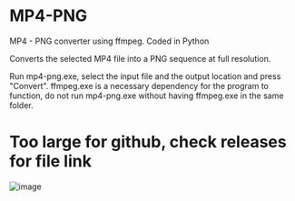 # MP4-PNG
MP4 - PNG converter using ffmpeg. Coded in Python

Converts the selected MP4 file into a PNG sequence at full resolution.

Run mp4-png.exe, select the input file and the output location and press "Convert".
ffmpeg.exe is a necessary dependency for the program to function, do not run mp4-png.exe without having ffmpeg.exe in the same folder.

# Too large for github, check releases for file link

![image](https://github.com/DaniHfs/MP4-PNG/assets/111755971/b56f0ebd-e7d7-4f80-b9d9-7a7fd5ff1a4a)
